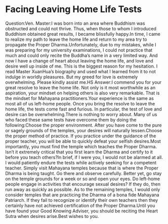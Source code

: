 # Facing Leaving Home Life Tests

Question:Ven. Master:I was born into an area where Buddhism was obstructed and could not thrive. Thus, when those to whom I introduced Buddhism obtained great results, I became blissfully happy.In time, I came to realize my path to leave the home life and return to my area try to propagate the Proper Dharma.Unfortunately, due to my mistakes, while I was preparing for my university examinations, I could not practice that much and could only recite the Buddha’s name in a very limited way. And now I have a change of heart about leaving the home life, and love and desire well up inside of me. This is the biggest reason for my hesitation. I read Master XuanHua’s biography and used what I learned from it to not indulge in worldly pleasures. But my greed for love is extremely overwhelming. Please kindly assist me.​HS        Answer:I commend you for your great resolve to leave the home life. Not only is it most worthwhile as an aspiration, your mindset on helping others is also very remarkable. That is the mindset for Mahayana practitioners.Your experience is the same as most all of us left-home people. Once you bring the resolve to leave the home life, the tests come fast and furious. In particular, the test of love and desire can be overwhelming.There is nothing to worry about. Many of us who faced these same tests have overcome them by doing the following:Choose the proper environment. After you have come to the pure or sagely grounds of the temples, your desires will naturally lessen.Choose the proper method of practice. If you practice under the guidance of the proper teacher, you will be able to quickly defeat your selfish desires.Most importantly, you must find the temple which teaches the Proper Dharma. Isn’t it extremely critical that you first learn the Dharma and certify to it before you teach others?In brief, if I were you, I would not be alarmed at all. I would patiently endure the tests while actively seeking for a competent teacher. Simply visit Mahayana temples because that is where the Proper Dharma is being taught. Go there and observe carefully. Better yet, go stay on the temple grounds for a week or so and open your eyes. Do left-home people engage in activities that encourage sexual desires? If they do, then run away as quickly as possible. As to the remaining temples, I would only consider temples that are practicing the Dharma of a bona fide Mahayana Patriarch. If they fail to recognize or identify their own teachers then they certainly have not achieved certification of the Proper Dharma.Until you have found your Good Knowing Adviser, you should be reciting the Heart Sutra when desires arise.​Best wishes to you.